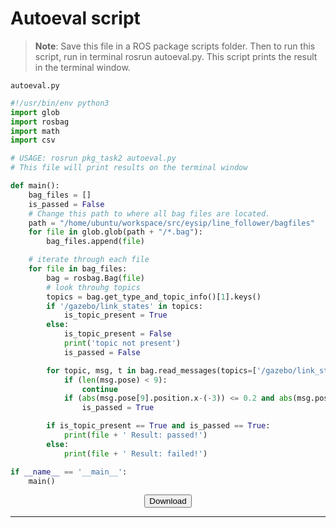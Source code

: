 # Autoeval script

> **Note**: Save this file in a ROS package scripts folder. Then to run this script, run in terminal rosrun autoeval.py. This script prints the result in the terminal window.

`autoeval.py`

```python
#!/usr/bin/env python3
import glob
import rosbag
import math
import csv

# USAGE: rosrun pkg_task2 autoeval.py
# This file will print results on the terminal window

def main():
	bag_files = []
	is_passed = False
	# Change this path to where all bag files are located.
	path = "/home/ubuntu/workspace/src/eysip/line_follower/bagfiles"
	for file in glob.glob(path + "/*.bag"):
		bag_files.append(file)

	# iterate through each file
	for file in bag_files:
		bag = rosbag.Bag(file)
		# look throuhg topics
		topics = bag.get_type_and_topic_info()[1].keys()
		if '/gazebo/link_states' in topics:
			is_topic_present = True
		else:
			is_topic_present = False
			print('topic not present')
			is_passed = False

		for topic, msg, t in bag.read_messages(topics=['/gazebo/link_states']):
			if (len(msg.pose) < 9):
				continue
			if (abs(msg.pose[9].position.x-(-3)) <= 0.2 and abs(msg.pose[9].position.y-(-6.387296170000643)) <= 0.2):
				is_passed = True

		if is_topic_present == True and is_passed == True:
			print(file + ' Result: passed!')
		else:
			print(file + ' Result: failed!')

if __name__ == '__main__':
	main()
```

<center><a href="tasks/task_line_follower/autoeval.py" download><button>Download</button></a></center>

<hr>